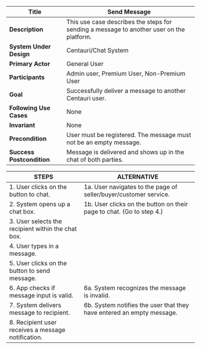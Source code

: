 |Title |   Send Message      |
|---------|---------|
|**Description**|     This use case describes the steps for sending a message to another user on the platform.       |
|**System Under Design**|     Centauri/Chat System        |
|**Primary Actor**|      General User       |
|**Participants**|     Admin user, Premium User, Non-Premium User        |
|**Goal**|     Successfully deliver a message to another Centauri user.        |
|**Following Use Cases**|     None        |
|**Invariant**|   None         |
|**Precondition**|     User must be registered. The message must not be an empty message.       |
|**Success Postcondition**|     Message is delivered and shows up in the chat of both parties.       |


|**STEPS**|**ALTERNATIVE**|
|---------|---------|
| 1. User clicks on the button to chat.      |  1a. User navigates to the page of seller/buyer/customer service.       |
| 2. System opens up a chat box.      |  1b. User clicks on the button on their page to chat. (Go to step 4.)      |
| 3. User selects the recipient within the chat box.    |         |
| 4. User types in a message.     |         |
| 5. User clicks on the button to send message.     |         |
| 6. App checks if message input is valid.     | 6a. System recognizes the message is invalid.        |
| 7. System delivers message to recipient.     | 6b. System notifies the user that they have entered an empty message.       |
| 8. Recipient user receives a message notification.     |         |